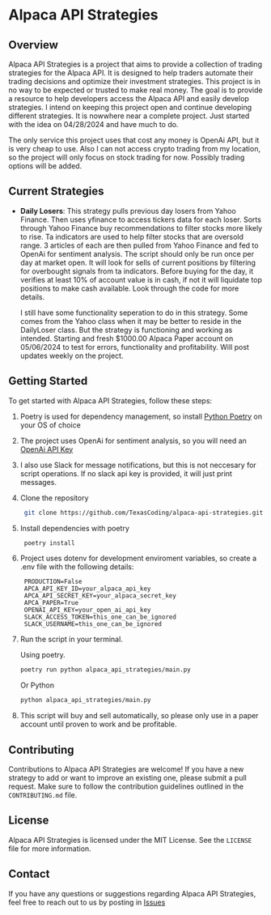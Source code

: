 # Alpaca API Strategies

## Overview
Alpaca API Strategies is a project that aims to provide a collection of trading strategies for the Alpaca API. It is designed to help traders automate their trading decisions and optimize their investment strategies. This project is in no way to be expected or trusted to make real money. The goal is to provide a resource to help developers access the Alpaca API and easily develop strategies. I intend on keeping this project open and continue developing different strategies. It is nowwhere near a complete project. Just started with the idea on 04/28/2024 and have much to do.

The only service this project uses that cost any money is OpenAi API, but it is very cheap to use. Also I can not access crypto trading from my location, so the project will only focus on stock trading for now. Possibly trading options will be added.

## Current Strategies
- **Daily Losers**: This strategy pulls previous day losers from Yahoo Finance. Then uses yfinance to access tickers data for each loser. Sorts through Yahoo Finance buy recommendations to filter stocks more likely to rise. Ta indicators are used to help filter stocks that are oversold range. 3 articles of each are then pulled from Yahoo Finance and fed to OpenAi for sentiment analysis. The script should only be run once per day at market open. It will look for sells of current positions by filtering for overbought signals from ta indicators. Before buying for the day, it verifies at least 10% of account value is in cash, if not it will liquidate top positions to make cash available. Look through the code for more details.

    I still have some functionality seperation to do in this strategy. Some comes from the Yahoo class when it may be better to reside in the DailyLoser class. But the strategy is functioning and working as intended. Starting and fresh $1000.00 Alpaca Paper account on 05/06/2024 to test for errors, functionality and profitability. Will post updates weekly on the project.

## Getting Started
To get started with Alpaca API Strategies, follow these steps:

1. Poetry is used for dependency management, so install [Python Poetry](https://python-poetry.org/) on your OS of choice
2. The project uses OpenAi for sentiment analysis, so you will need an [OpenAi API Key](https://platform.openai.com/)
3. I also use Slack for message notifications, but this is not neccesary for script operations. If no slack api key is provided, it will just print messages.
4. Clone the repository
   ```bash
    git clone https://github.com/TexasCoding/alpaca-api-strategies.git
   ```
5. Install dependencies with poetry
   ```bash
    poetry install
   ```
6. Project uses dotenv for development enviroment variables, so create a .env file with the following details:
   ```properties
    PRODUCTION=False
    APCA_API_KEY_ID=your_alpaca_api_key
    APCA_API_SECRET_KEY=your_alpaca_secret_key
    APCA_PAPER=True
    OPENAI_API_KEY=your_open_ai_api_key
    SLACK_ACCESS_TOKEN=this_one_can_be_ignored
    SLACK_USERNAME=this_one_can_be_ignored
   ```
7. Run the script in your terminal.
 
   Using poetry.
   ```bash
   poetry run python alpaca_api_strategies/main.py
   ```
   Or Python
   ```bash
   python alpaca_api_strategies/main.py
   ```
8. This script will buy and sell automatically, so please only use in a paper account until proven to work and be profitable.
   
## Contributing
Contributions to Alpaca API Strategies are welcome! If you have a new strategy to add or want to improve an existing one, please submit a pull request. Make sure to follow the contribution guidelines outlined in the `CONTRIBUTING.md` file.

## License
Alpaca API Strategies is licensed under the MIT License. See the `LICENSE` file for more information.

## Contact
If you have any questions or suggestions regarding Alpaca API Strategies, feel free to reach out to us by posting in [Issues](https://github.com/TexasCoding/alpaca-api-strategies/issues)
